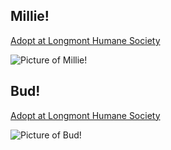 <!--- 1497918690 --->
## Millie!
[Adopt at Longmont Humane Society](https://www.longmonthumane.org/?q=animals)

![Picture of Millie!](https://scontent.cdninstagram.com/t51.2885-15/s150x150/e35/19227421_1351808538249560_4932357893178523648_n.jpg)
<!--- 1497399631 --->
## Bud!
[Adopt at Longmont Humane Society](http://www.google.com)

![Picture of Bud!](https://scontent.cdninstagram.com/t51.2885-15/s150x150/e35/19051539_1695266877449465_5195314972363587584_n.jpg)
